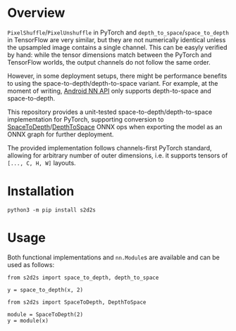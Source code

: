 # Overview

`PixelShuffle`/`PixelUnshuffle` in PyTorch and `depth_to_space`/`space_to_depth` in TensorFlow are very similar, but they are not numerically identical unless the upsampled image contains a single channel. This can be easyly verified by hand: while the tensor dimensions match between the PyTorch and TensorFlow worlds, the output channels do not follow the same order.

However, in some deployment setups, there might be performance benefits to using the space-to-depth/depth-to-space variant. For example, at the moment of writing, [Android NN API](https://developer.android.com/ndk/guides/neuralnetworks) only supports depth-to-space and space-to-depth.

This repository provides a unit-tested space-to-depth/depth-to-space implementation for PyTorch, supporting conversion to [SpaceToDepth](http://www.xavierdupre.fr/app/mlprodict/helpsphinx/onnxops/onnx__SpaceToDepth.html)/[DepthToSpace](http://www.xavierdupre.fr/app/mlprodict/helpsphinx/onnxops/onnx__DepthToSpace.html) ONNX ops when exporting the model as an ONNX graph for further deployment.

The provided implementation follows channels-first PyTorch standard, allowing for arbitrary number of outer dimensions, i.e. it supports tensors of `[..., C, H, W]` layouts.

# Installation

```
python3 -m pip install s2d2s
```

# Usage

Both functional implementations and `nn.Module`s are available and can be used as follows:

```
from s2d2s import space_to_depth, depth_to_space

y = space_to_depth(x, 2)
```

```
from s2d2s import SpaceToDepth, DepthToSpace

module = SpaceToDepth(2)
y = module(x)
```